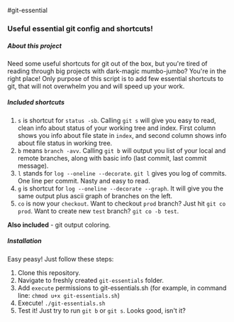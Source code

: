 #git-essential

### Useful essential git config and shortcuts!

##### About this project

Need some useful shortcuts for git out of the box, but you're tired of reading through big projects with dark-magic mumbo-jumbo? You're in the right place!
Only purpose of this script is to add few essential shortcuts to git, that will not overwhelm you and will speed up your work. 

##### Included shortcuts

1. `s` is shortcut for `status -sb`. Calling `git s` will give you easy to read, clean info about status of your working tree and index. First column shows you info about file state in `index`, and second column shows info about file status in working tree.
2. `b` means `branch -avv`. Calling `git b` will output you list of your local and remote branches, along with basic info (last commit, last commit message).
3. `l` stands for `log --oneline --decorate`. `git l` gives you log of commits. One line per commit. Nasty and easy to read.
4. `g` is shortcut for `log --oneline --decorate --graph`. It will give you the same output plus ascii graph of branches on the left.
5. `co` is now your `checkout`. Want to checkout `prod` branch? Just hit `git co prod`. Want to create new `test` branch? `git co -b test`.

**Also included** - git output coloring.

##### Installation

Easy peasy! Just follow these steps:

1. Clone this repository. 
2. Navigate to freshly created `git-essentials` folder.
3. Add `execute` permissions to git-essentials.sh (for example, in command line: `chmod u+x git-essentials.sh`)
4. Execute! `./git-essentials.sh`
5. Test it! Just try to run `git b` or `git s`. Looks good, isn't it?